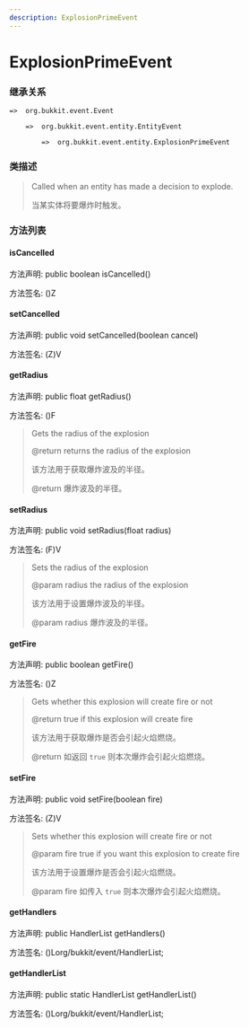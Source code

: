 ```yaml
---
description: ExplosionPrimeEvent
---
```


# ExplosionPrimeEvent

### 继承关系

    =>  org.bukkit.event.Event

        =>  org.bukkit.event.entity.EntityEvent

            =>  org.bukkit.event.entity.ExplosionPrimeEvent

### 类描述

> Called when an entity has made a decision to explode.
>
>
> 
> 当某实体将要爆炸时触发。

### 方法列表

#### isCancelled

方法声明: public boolean isCancelled()

方法签名: ()Z

#### setCancelled

方法声明: public void setCancelled(boolean cancel)

方法签名: (Z)V

#### getRadius

方法声明: public float getRadius()

方法签名: ()F

> Gets the radius of the explosion
>
> @return returns the radius of the explosion
>
>
> 
> 该方法用于获取爆炸波及的半径。
>
> @return 爆炸波及的半径。

#### setRadius

方法声明: public void setRadius(float radius)

方法签名: (F)V

> Sets the radius of the explosion
>
> @param radius the radius of the explosion
>
>
> 
> 该方法用于设置爆炸波及的半径。
>
> @param radius 爆炸波及的半径。

#### getFire

方法声明: public boolean getFire()

方法签名: ()Z

> Gets whether this explosion will create fire or not
>
> @return true if this explosion will create fire
>
>
> 
> 该方法用于获取爆炸是否会引起火焰燃烧。
>
> @return 如返回 `true` 则本次爆炸会引起火焰燃烧。

#### setFire

方法声明: public void setFire(boolean fire)

方法签名: (Z)V

> Sets whether this explosion will create fire or not
>
> @param fire true if you want this explosion to create fire
>
>
> 
> 该方法用于设置爆炸是否会引起火焰燃烧。
>
> @param fire 如传入 `true` 则本次爆炸会引起火焰燃烧。

#### getHandlers

方法声明: public HandlerList getHandlers()

方法签名: ()Lorg/bukkit/event/HandlerList;

#### getHandlerList

方法声明: public static HandlerList getHandlerList()

方法签名: ()Lorg/bukkit/event/HandlerList;